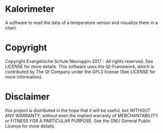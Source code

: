 # Kalorimeter
A software to read the data of a temperature sensor and visualize them in a chart.

# Copyright
Copyright Evangelische Schule Neuruppin 2017 - All rights reserved. See LICENSE for more details.
This software uses the Qt-Framework, which is contributed by The Qt Company under the GPL3 license (See LICENSE for more information).

# Disclaimer
this project is distributed in the hope that it will be useful, but WITHOUT ANY WARRANTY; without even the implied warranty of MERCHANTABILITY or FITNESS FOR A PARTICULAR PURPOSE. See the GNU General Public License for more details.

